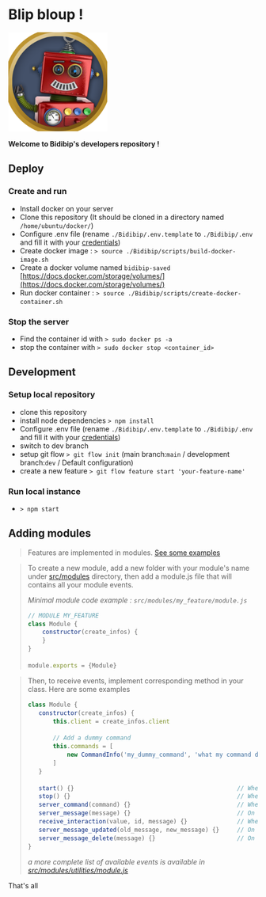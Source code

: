# Blip bloup !

<img src="https://raw.githubusercontent.com/Unreal-Engine-FR/.github/main/resources/bidibip-icon/bidibip_close.png"  width="200" height="200">

**Welcome to Bidibip's developers repository !**

## Deploy

### Create and run

- Install docker on your server
- Clone this repository (It should be cloned in a directory named `/home/ubuntu/docker/`)
- Configure .env file (rename `./Bidibip/.env.template` to `./Bidibip/.env` and fill it with your [credentials](https://www.writebots.com/discord-bot-token))
- Create docker image : `> source ./Bidibip/scripts/build-docker-image.sh`
- Create a docker volume named `bidibip-saved` [https://docs.docker.com/storage/volumes/](https://docs.docker.com/storage/volumes/)
- Run docker container : `> source ./Bidibip/scripts/create-docker-container.sh`

### Stop the server

- Find the container id with `> sudo docker ps -a`
- stop the container with `> sudo docker stop <container_id>`


## Development

### Setup local repository

- clone this repository
- install node dependencies `> npm install`
- Configure .env file (rename `./Bidibip/.env.template` to `./Bidibip/.env` and fill it with your [credentials](https://www.writebots.com/discord-bot-token))
- switch to dev branch
- setup git flow `> git flow init` (main branch:`main` / development branch:`dev` / Default configuration)
- create a new feature `> git flow feature start 'your-feature-name'`

### Run local instance

- `> npm start`

## Adding modules

> Features are implemented in modules. [See some examples](./src/modules/)

> To create a new module, add a new folder with your module's name under [src/modules](./src/modules/) directory, then add a module.js file that will contains all your module events.
>
> *Minimal module code example : `src/modules/my_feature/module.js`*
> ```js
> // MODULE MY_FEATURE
> class Module {
>     constructor(create_infos) {
>     }
> }
> 
> module.exports = {Module}
> ``` 

> Then, to receive events, implement corresponding method in your class.
> Here are some examples
> ```js
> class Module {
>    constructor(create_infos) {
>        this.client = create_infos.client
>
>        // Add a dummy command
>        this.commands = [
>            new CommandInfo('my_dummy_command', 'what my command do').set_member_only()
>        ]
>    }
>
>    start() {}                                              // When module is started
>    stop() {}                                               // When module is stopped
>    server_command(command) {}                              // When server command is executed
>    server_message(message) {}                              // On received server messages=
>    receive_interaction(value, id, message) {}              // When interaction button is clicked (interaction should have been bound before)
>    server_message_updated(old_message, new_message) {}     // On update message on server
>    server_message_delete(message) {}                       // On delete message on server
> }
> ```
> *a more complete list of available events is available in [src/modules/utilities/module.js](./src/modules/utilities/module.js)*

That's all